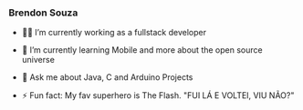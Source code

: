 ### Brendon Souza



- 👨‍💻 I’m currently working as a fullstack developer
- 🤔 I’m currently learning Mobile and more about the open source universe
- 💬 Ask me about Java, C and Arduino Projects

- ⚡ Fun fact: My fav superhero  is The Flash. "FUI LÁ E VOLTEI, VIU NÃO?"


